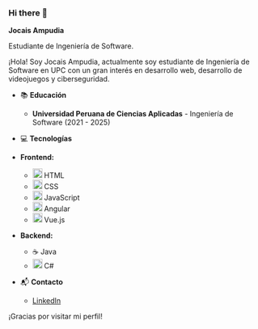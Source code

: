 ### Hi there 👋

<!--
**IsaacAmp24/IsaacAmp24** is a ✨ _special_ ✨ repository because its `README.md` (this file) appears on your GitHub profile.

Here are some ideas to get you started:

- 🔭 I’m currently working on ...
- 🌱 I’m currently learning ...
- 👯 I’m looking to collaborate on ...
- 🤔 I’m looking for help with ...
- 💬 Ask me about ...
- 📫 How to reach me: ...
- 😄 Pronouns: ...
- ⚡ Fun fact: ...
-->


**Jocais Ampudia**

Estudiante de Ingeniería de Software.

¡Hola! Soy Jocais Ampudia, actualmente soy estudiante de Ingeniería de Software en UPC con un gran interés en desarrollo web, desarrollo de videojuegos y ciberseguridad.

- 📚 **Educación**

  - **Universidad Peruana de Ciencias Aplicadas** - Ingeniería de Software (2021 - 2025)

- 💻 **Tecnologías**

- **Frontend:**

  - <img src="https://simpleicons.org/icons/html5.svg" alt="html" height="19px" style="color: #DD0031;"> HTML
  - <img src="https://simpleicons.org/icons/css3.svg" alt="CSS" height="19px" style="color: #DD0031;"> CSS
  - <img src="https://simpleicons.org/icons/javascript.svg" alt="CSS" height="19px" style="color: #DD0031;"> JavaScript
  - <img src="https://simpleicons.org/icons/angular.svg" alt="Angular" height="19px" style="color: #DD0031;"> Angular
  - <img src="https://simpleicons.org/icons/vuedotjs.svg" alt="Vue" height="19px" style="color: #DD0031;"> Vue.js

- **Backend:**
  - ☕ Java
  - <img src="https://simpleicons.org/icons/csharp.svg" alt="html" height="19px" style="color: #DD0031;"> C#
  

- 📬 **Contacto**

  - [LinkedIn](https://www.linkedin.com/in/josé-carlos-ampudia-6b7899274/)

¡Gracias por visitar mi perfil!



